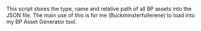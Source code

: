 This script stores the type, name and relative path of all BP assets into the JSON file. The main use of this is for me (Buckminsterfullerene) to load into my BP Asset Generator tool.